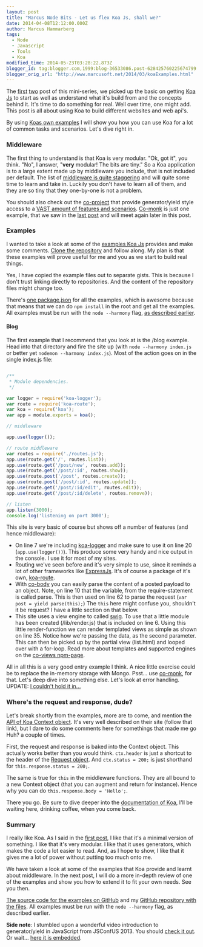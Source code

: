 ```yaml
---
layout: post
title: "Marcus Node Bits - Let us flex Koa Js, shall we?"
date: 2014-04-08T12:12:00.000Z
author: Marcus Hammarberg
tags:
  - Node
  - Javascript
  - Tools
  - Koa
modified_time: 2014-05-23T03:28:22.873Z
blogger_id: tag:blogger.com,1999:blog-36533086.post-628425760225674799
blogger_orig_url: "http://www.marcusoft.net/2014/03/koaExamples.html"
---
```


The [first](http://www.marcusoft.net/2014/03/koaintro.html) [two](http://www.marcusoft.net/2014/03/koaGenYield.html) post of this mini-series, we picked up the basic on getting [Koa Js](http://www.koajs.com/) to start as well as understand what it's build from and the concepts behind it. It's time to do something for real. Well over time, one might add. This post is all about using Koa to build different websites and web api's.

By using [Koas own examples](https://github.com/koajs/examples/) I will show you how you can use Koa for a lot of common tasks and scenarios. Let's dive right in.

<!-- excerpt-end -->

### Middleware

The first thing to understand is that Koa is very modular. "Ok, got it", you think. "No", I answer, "**very** modular! The bits are tiny." So a Koa application is to a large extent made up by middleware you include, that is not included per default. The list of [middleware is quite staggering](https://github.com/koajs/koa/wiki) and will quite some time to learn and take in. Luckily you don't have to learn all of them, and they are so tiny that they one-by-one is not a problem.

You should also check out the [co-project](https://github.com/visionmedia/co) that provide generator/yield style access to a [VAST amount of features and scenarios](https://github.com/visionmedia/co/wiki). [Co-monk](https://github.com/visionmedia/co-monk) is just one example, that we saw in the [last post](http://www.marcusoft.net/2014/03/koaGenYield.html) and will meet again later in this post.

### Examples

I wanted to take a look at some of the [examples Koa Js](https://github.com/koajs/examples/) provides and make some comments. [Clone the repository](http://www.marcusoft.net/2014/02/mnb-git.html) and follow along. My plan is that these examples will prove useful for me and you as we start to build real things.

Yes, I have copied the example files out to separate gists. This is because I don't trust linking directly to repositories. And the content of the repository files might change too.

There's [one package.json](http://www.marcusoft.net/2014/02/mnb-packagejson.html) for all the examples, which is awesome because that means that we can do `npm install` in the root and get all the examples. All examples must be run with the `node --harmony` flag, [as described earlier](http://www.marcusoft.net/2014/03/koaintro.html).

#### Blog

The first example that I recommend that you look at is the /blog example. Head into that directory and fire the site up (with `node --harmony index.js` or better yet `nodemon --harmony index.js`). Most of the action goes on in the single index.js file:

```javascript

/**
 * Module dependencies.
 */

var logger = require('koa-logger');
var route = require('koa-route');
var koa = require('koa');
var app = module.exports = koa();

// middleware

app.use(logger());

// route middleware
var routes = require('./routes.js');
app.use(route.get('/', routes.list));
app.use(route.get('/post/new', routes.add));
app.use(route.get('/post/:id', routes.show));
app.use(route.post('/post', routes.create));
app.use(route.post('/post/:id', routes.update));
app.use(route.get('/post/:id/edit', routes.edit));
app.use(route.get('/post/:id/delete', routes.remove));

// listen
app.listen(3000);
console.log('listening on port 3000');
```

This site is very basic of course but shows off a number of features (and hence middleware):

- On line 7 we're including [koa-logger](https://www.npmjs.org/package/koa-logger) and make sure to use it on line 20 (`app.use(logger())`). This produce some very handy and nice output in the console. I use it for most of my sites.
- Routing we've seen before and it's very simple to use, since it reminds a lot of other frameworks like [ExpressJs](http://expressjs.com/). It's of course a package of it's own, [koa-route](https://www.npmjs.org/package/koa-route).
- With [co-body](https://www.npmjs.org/package/co-body) you can easily parse the content of a posted payload to an object. Note, on line 10 that the variable, from the require-statement is called parse. This is then used on line 62 to parse the request (`var post = yield parse(this);`) The `this` here might confuse you, shouldn't it be request? I have a little section on that below.
- This site uses a view engine to called [swig](http://paularmstrong.github.io/swig/). To use that a little module has been created (/lib/render.js) that is included on line 6. Using this little render-function we can render templated views as simple as shown on line 35. Notice how we're passing the data, as the second parameter. This can then be picked up by the partial view (list.html) and looped over with a for-loop. Read more about templates and supported engines on the [co-views npm-page](https://www.npmjs.org/package/co-views).

All in all this is a very good entry example I think. A nice little exercise could be to replace the in-memory storage with Mongo. Psst... use [co-monk](https://www.npmjs.org/package/co-monk), for that. Let's deep dive into something else. Let's look at error handling. UPDATE: [I couldn't hold it in...](https://github.com/marcusoftnet/koablog-mongo)

### Where's the request and response, dude?

Let's break shortly from the examples, more are to come, and mention the [API of Koa Context object](http://koajs.com/#context). It's very well described on their site (follow that link), but I dare to do some comments here for somethings that made me go Huh? a couple of times.

First, the request and response is baked into the Context object. This actually works better than you would think. `ctx.header` is just a shortcut to the header of the [Request object](https://github.com/visionmedia/node-methods). And `ctx.status = 200;` is just shorthand for `this.response.status = 200;`.

The same is true for `this` in the middleware functions. They are all bound to a new Context object (that you can augment and return for instance). Hence why you can do `this.response.body = 'Hello';`.

There you go. Be sure to dive deeper into the [documentation of Koa](https://github.com/koajs/koa/wiki), I'll be waiting here, drinking coffee, when you come back.

### Summary

I really like Koa. As I said in the [first post](http://www.marcusoft.net/2014/03/koaintro.html), I like that it's a minimal version of something. I like that it's very modular. I like that it uses generators, which makes the code a lot easier to read. And, as I hope to show, I like that it gives me a lot of power without putting too much onto me.

We have taken a look at some of the examples that Koa provide and learnt about middleware. In the next post, I will do a more in-depth review of one of the examples and show you how to extend it to fit your own needs. See you then.

[The source code for the examples on GitHub](https://github.com/koajs/examples/) and my [GitHub repository with the files](https://github.com/marcusoftnet/koajsExamples). All examples must be run with the `node --harmony` flag, as described earlier.

**Side note**: I stumbled upon a wonderful video introduction to generator/yield in JavaScript from JSConfUS 2013. You should [check it out](http://www.youtube.com/watch?v=HygYXVzHxos). Or wait... [here it is embedded](http://www.youtube.com/watch?v=HygYXVzHxos&start=634&end=760).
